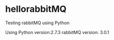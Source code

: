 hellorabbitMQ
=============

Testing rabbitMQ using Python

Using
Python version:2.7.3
rabbitMQ version: 3.0.1
